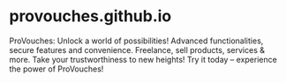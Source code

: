 # provouches.github.io
ProVouches: Unlock a world of possibilities! Advanced functionalities, secure features and convenience. Freelance, sell products, services &amp; more. Take your trustworthiness to new heights! Try it today – experience the power of ProVouches!
